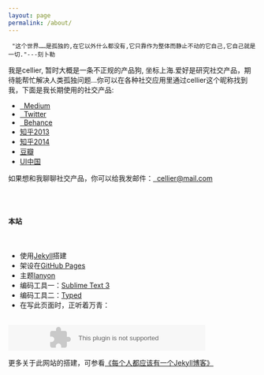 ```yaml
---
layout: page
permalink: /about/
---
```


     "这个世界……是孤独的,在它以外什么都没有,它只靠作为整体而静止不动的它自己,它自己就是一切."---刻卜勒

我是cellier, 暂时大概是一条不正规的产品狗, 坐标上海.爱好是研究社交产品，期待能帮忙解决人类孤独问题...你可以在各种社交应用里通过cellier这个昵称找到我，下面是我长期使用的社交产品:

* <a href="https://medium.com/@cellier" target="_blank"><i class="fa fa-medium fa-fw"></i>&nbsp; Medium</a>
* <a href="https://twitter.com/cellier_" target="_blank"><i class="fa fa-twitter fa-fw"></i>&nbsp; Twitter</a>
* <a href="https://www.behance.net/cellier" target="_blank"><i class="fa fa-behance fa-fw"></i>&nbsp; Behance</a>
* <a href="http://www.zhihu.com/people/cellier" target="_blank"> 知乎2013</a>
* <a href="http://www.zhihu.com/people/cellier_" target="_blank">知乎2014</a>
* <a href="http://www.douban.com/people/cellier/" target="_blank">豆瓣</a>
* <a href="http://i.ui.cn/ucenter/93343" target="_blank">UI中国</a>


如果想和我聊聊社交产品，你可以给我发邮件：<a href="mailto:cellier@mail.com" target="_blank"><i class="fa fa-envelope-o fa-fw"></i>&nbsp; cellier@mail.com</a>

<br><br>

#### 本站
<br>

* 使用<a href="http://jekyllrb.com" target="_blank">Jekyll</a>搭建
* 架设在<a href="https://pages.github.com" target="_blank">GitHub Pages</a>
* 主题<a href="https://github.com/poole/lanyon" target="_blank">lanyon</a>
* 编码工具一：<a href="http://sublimetext.com" target="_blank">Sublime Text 3</a>
* 编码工具二：<a href="http://realmacsoftware.com/typed" target="_blank">Typed</a>
* 在写此页面时，正听着万青：

<br>
<embed src="http://music.163.com/style/swf/widget.swf?sid=386840&type=2&auto=0&width=280&height=32" width="400" height="52"  allowNetworking="all"></embed>

<br>

更多关于此网站的搭建，可参看<a href="http://www.cellier.me/2015/01/04/jekyll%E6%90%AD%E5%BB%BA%E5%8D%9A%E5%AE%A2%E6%95%99%E7%A8%8B/" target="_self">《每个人都应该有一个Jekyll博客》</a>




